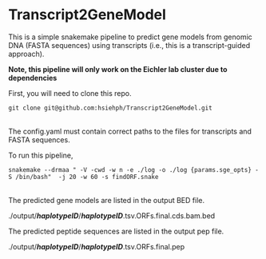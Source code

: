 # Transcript2GeneModel
This is a simple snakemake pipeline to predict gene models from genomic DNA (FASTA sequences) using transcripts (i.e., this is a transcript-guided approach).

<b> Note, this pipeline will only work on the Eichler lab cluster due to dependencies </b>

First, you will need to clone this repo.

```
git clone git@github.com:hsiehph/Transcript2GeneModel.git
```

<br>The config.yaml must contain correct paths to the files for transcripts and FASTA sequences. </br>

To run this pipeline,
```
snakemake --drmaa " -V -cwd -w n -e ./log -o ./log {params.sge_opts} -S /bin/bash"  -j 20 -w 60 -s findORF.snake
```
<br>The predicted gene models are listed in the output BED file. </br>

  ./output/<b><i>haplotypeID</i></b>/<b><i>haplotypeID</i></b>.tsv.ORFs.final.cds.bam.bed

The predicted peptide sequences are listed in the output pep file. </br>

  ./output/<b><i>haplotypeID</i></b>/<b><i>haplotypeID</i></b>.tsv.ORFs.final.pep
